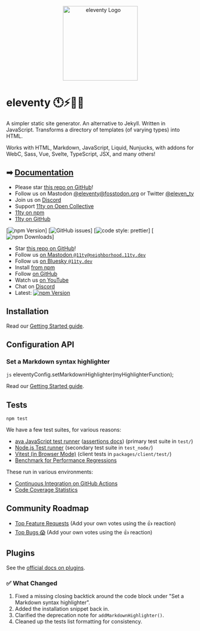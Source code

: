 <p align="center"><img src="https://www.11ty.dev/img/logo-github.svg" width="200" height="200" alt="eleventy Logo"></p>

# eleventy 🕚⚡️🎈🐀

A simpler static site generator. An alternative to Jekyll. Written in JavaScript. Transforms a directory of templates (of varying types) into HTML.

Works with HTML, Markdown, JavaScript, Liquid, Nunjucks, with addons for WebC, Sass, Vue, Svelte, TypeScript, JSX, and many others!

## ➡ [Documentation](https://www.11ty.dev/docs/)

- Please star [this repo on GitHub](https://github.com/11ty/eleventy/)!
- Follow us on Mastodon [@eleventy@fosstodon.org](https://fosstodon.org/@eleventy) or Twitter [@eleven_ty](https://twitter.com/eleven_ty)
- Join us on [Discord](https://www.11ty.dev/blog/discord/)
- Support [11ty on Open Collective](https://opencollective.com/11ty)
- [11ty on npm](https://www.npmjs.com/org/11ty)
- [11ty on GitHub](https://github.com/11ty)

[![npm Version](https://img.shields.io/npm/v/@11ty/eleventy.svg?style=for-the-badge)]
[![GitHub issues](https://img.shields.io/github/issues/11ty/eleventy.svg?style=for-the-badge)]
[![code style: prettier](https://img.shields.io/badge/code_style-prettier-ff69b4.svg?style=for-the-badge)]
[![npm Downloads](https://img.shields.io/npm/dt/@11ty/eleventy.svg?style=for-the-badge)]
- Star [this repo on GitHub](https://github.com/11ty/eleventy/)!
- Follow us [on Mastodon `@11ty@neighborhood.11ty.dev`](https://neighborhood.11ty.dev/@11ty)
- Follow us [on Bluesky `@11ty.dev`](https://bsky.app/profile/11ty.dev)
- Install [from npm](https://www.npmjs.com/org/11ty)
- Follow [on GitHub](https://github.com/11ty)
- Watch us [on YouTube](https://www.youtube.com/c/EleventyVideo)
- Chat on [Discord](https://www.11ty.dev/blog/discord/)
- Latest: [![npm Version](https://img.shields.io/npm/v/@11ty/eleventy.svg?style=for-the-badge)](https://www.npmjs.com/package/@11ty/eleventy)

## Installation


Read our [Getting Started guide](https://www.11ty.dev/docs/getting-started/).

## Configuration API

### Set a Markdown syntax highlighter

```js```
eleventyConfig.setMarkdownHighlighter(myHighlighterFunction);

Read our [Getting Started guide](https://www.11ty.dev/docs/getting-started/).

## Tests

```
npm test
```

We have a few test suites, for various reasons:

- [ava JavaScript test runner](https://github.com/avajs/ava) ([assertions docs](https://github.com/avajs/ava/blob/main/docs/03-assertions.md)) (primary test suite in `test/`)
- [Node.js Test runner](https://nodejs.org/api/test.html) (secondary test suite in `test_node/`)
- [Vitest (in Browser Mode)](https://vitest.dev/guide/browser/) (client tests in `packages/client/test/`)
- [Benchmark for Performance Regressions](https://github.com/11ty/eleventy-benchmark)

These run in various environments:

- [Continuous Integration on GitHub Actions](https://github.com/11ty/eleventy/actions/workflows/ci.yml)
- [Code Coverage Statistics](https://github.com/11ty/eleventy/blob/master/docs/coverage.md)

## Community Roadmap

- [Top Feature Requests](https://github.com/11ty/eleventy/issues?q=label%3Aneeds-votes+sort%3Areactions-%2B1-desc+label%3Aenhancement) (Add your own votes using the 👍 reaction)
- [Top Bugs 😱](https://github.com/11ty/eleventy/issues?q=is%3Aissue+is%3Aopen+label%3Abug+sort%3Areactions) (Add your own votes using the 👍 reaction)

## Plugins

See the [official docs on plugins](https://www.11ty.dev/docs/plugins/).


### ✅ What Changed

1. Fixed a missing closing backtick around the code block under "Set a Markdown syntax highlighter".
2. Added the installation snippet back in.
3. Clarified the deprecation note for `addMarkdownHighlighter()`.
4. Cleaned up the tests list formatting for consistency.

